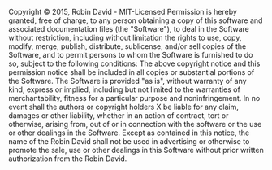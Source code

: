 Copyright © 2015, Robin David - MIT-Licensed
Permission is hereby granted, free of charge, to any person obtaining a copy 
of this software and associated documentation files (the "Software"), to deal 
in the Software without restriction, including without limitation the rights 
to use, copy, modify, merge, publish, distribute, sublicense, and/or sell 
copies of the Software, and to permit persons to whom the Software is 
furnished to do so, subject to the following conditions: The above 
copyright notice and this permission notice shall be included in all copies 
or substantial portions of the Software. The Software is provided "as is", 
without warranty of any kind, express or implied, including but not limited
to the warranties of merchantability, fitness for a particular purpose and 
noninfringement. In no event shall the authors or copyright holders X be 
liable for any claim, damages or other liability, whether in an action
of contract, tort or otherwise, arising from, out of or in connection with 
the software or the use or other dealings in the Software. Except as contained 
in this notice, the name of the Robin David shall not be used in advertising 
or otherwise to promote the sale, use or other dealings in this Software 
without prior written authorization from the Robin David.
